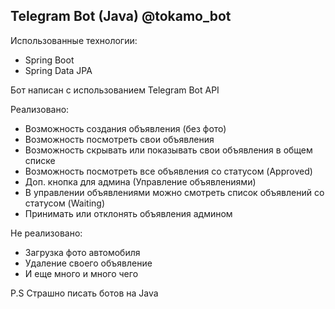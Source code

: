 ## Telegram Bot (Java) @tokamo_bot

Использованные технологии:

- Spring Boot
- Spring Data JPA

Бот написан с использованием Telegram Bot API

Реализовано:

- Возможность создания объявления (без фото)
- Возможность посмотреть свои объявления
- Возможность скрывать или показывать свои объявления в общем списке
- Возможность посмотреть все объявления со статусом (Approved)
- Доп. кнопка для админа (Управление объявлениями)
- В управлении объявлениями можно смотреть список объявлений со статусом (Waiting)
- Принимать или отклонять объявления админом

Не реализовано:

- Загрузка фото автомобиля
- Удаление своего объявление
- И еще много и много чего

P.S Страшно писать ботов на Java
